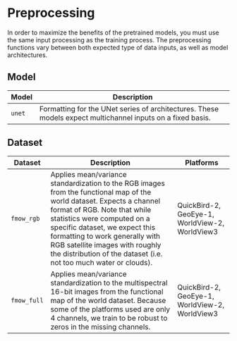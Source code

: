 # Preprocessing

In order to maximize the benefits of the pretrained models, you must use the same input processing as the training process. The preprocessing functions vary between both expected type of data inputs, as well as model architectures.

## Model

| Model | Description                                                                                                |
| ----- | ---------------------------------------------------------------------------------------------------------- |
| `unet`  | Formatting for the UNet series of architectures. These models expect multichannel inputs on a fixed basis. |

## Dataset

| Dataset   | Description                                                                                                                                                                                                                                                                                                                                                    | Platforms                                      |
| --------- | -------------------------------------------------------------------------------------------------------------------------------------------------------------------------------------------------------------------------------------------------------------------------------------------------------------------------------------------------------------- | ---------------------------------------------- |
| `fmow_rgb`  | Applies mean/variance standardization to the RGB images from the functional map of the world dataset. Expects a channel format of RGB. Note that while statistics were computed on a specific dataset, we expect this formatting to work generally with RGB satellite images with roughly the distribution of the dataset (i.e. not too much water or clouds). | QuickBird-2, GeoEye-1, WorldView-2, WorldView3 |
| `fmow_full` | Applies mean/variance standardization to the multispectral 16-bit images from the functional map of the world dataset. Because some of the platforms used are only 4 channels, we train to be robust to zeros in the missing channels.                                                                                                                         | QuickBird-2, GeoEye-1, WorldView-2, WorldView3 |

